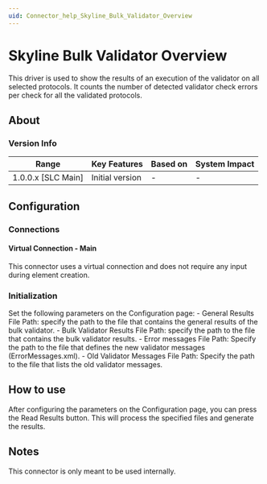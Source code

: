 ```yaml
---
uid: Connector_help_Skyline_Bulk_Validator_Overview
---
```


# Skyline Bulk Validator Overview

This driver is used to show the results of an execution of the validator on all selected protocols. It counts the number of detected validator check errors per check for all the validated protocols.

## About

### Version Info

| **Range**            | **Key Features** | **Based on** | **System Impact** |
|----------------------|------------------|--------------|-------------------|
| 1.0.0.x \[SLC Main\] | Initial version  | \-           | \-                |

## Configuration

### Connections

#### Virtual Connection - Main

This connector uses a virtual connection and does not require any input during element creation.

### Initialization

Set the following parameters on the Configuration page: - General Results File Path: specify the path to the file that contains the general results of the bulk validator. - Bulk Validator Results File Path: specify the path to the file that contains the bulk validator results. - Error messages File Path: Specify the path to the file that defines the new validator messages (ErrorMessages.xml). - Old Validator Messages File Path: Specify the path to the file that lists the old validator messages.

## How to use

After configuring the parameters on the Configuration page, you can press the Read Results button. This will process the specified files and generate the results.

## Notes

This connector is only meant to be used internally.
